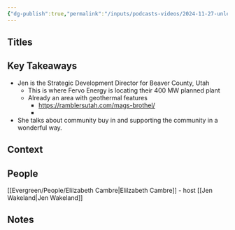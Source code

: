 ```yaml
---
{"dg-publish":true,"permalink":"/inputs/podcasts-videos/2024-11-27-unleashing-the-power-of-geothermal-in-beaver-county-utah-geothermal-unleashed-podcast/","tags":["podcast_notes"]}
---
```


## Titles


## Key Takeaways

- Jen is the Strategic Development Director for Beaver County, Utah
	- This is where Fervo Energy is locating their 400 MW planned plant
	- Already an area with geothermal features
		- https://ramblersutah.com/mags-brothel/
		- 
- She talks about community buy in and supporting the community in a wonderful way.

## Context



## People
[[Evergreen/People/Elilzabeth Cambre\|Elilzabeth Cambre]] - host
[[Jen Wakeland\|Jen Wakeland]]


## Notes


